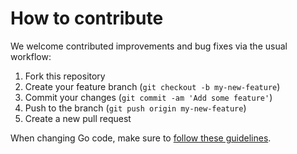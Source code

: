 # How to contribute

We welcome contributed improvements and bug fixes via the usual workflow:

1. Fork this repository
2. Create your feature branch (`git checkout -b my-new-feature`)
3. Commit your changes (`git commit -am 'Add some feature'`)
4. Push to the branch (`git push origin my-new-feature`)
5. Create a new pull request

When changing Go code, make sure to [follow these guidelines][1].

[1]: https://code.google.com/p/go-wiki/wiki/CodeReviewComments
